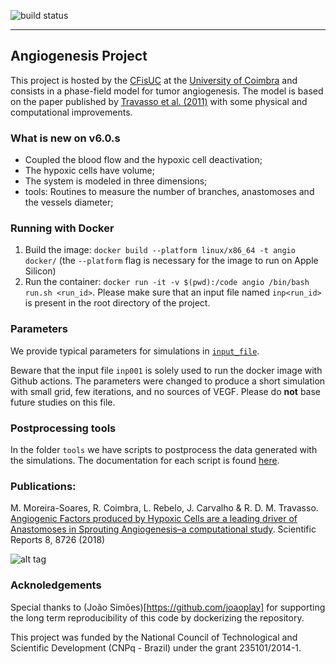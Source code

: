 ![build status](https://github.com/phydev/angio/actions/workflows/docker-image.yml/badge.svg)

----

## Angiogenesis Project

This project is hosted by the [CFisUC](http://cfisuc.fis.uc.pt/) at the [University of Coimbra](www.uc.pt) 
and consists in a phase-field model for tumor angiogenesis. The model is based on the paper published by
[Travasso et al. (2011)](http://journals.plos.org/plosone/article?id=10.1371/journal.pone.0019989) with some physical and computational improvements.

###  What is new on v6.0.s

- Coupled the blood flow and the hypoxic cell deactivation;
- The hypoxic cells have volume;
- The system is modeled in three dimensions;
- tools: Routines to measure the number of branches, anastomoses and the vessels diameter;

### Running with Docker

1. Build the image:
```docker build --platform linux/x86_64 -t angio docker/``` (the ```--platform``` flag is necessary for the image to run on Apple Silicon)
2. Run the container:
```docker run -it -v $(pwd):/code angio /bin/bash run.sh <run_id>```. Please make sure that an input file named ```inp<run_id>``` is present in the root directory of the project.

### Parameters

We provide typical parameters for simulations in [`input_file`](https://github.com/phydev/angio/blob/master/input_file). 

Beware that the input file `inp001` is solely used to run the docker image with Github actions. The parameters were changed to produce a short simulation with small grid, few iterations, and no sources of VEGF. Please do __not__ base future studies on this file. 

### Postprocessing tools

In the folder `tools` we have scripts to postprocess the data generated with the simulations. The documentation for each script is found [here](https://github.com/phydev/angio/blob/master/tools/about.md).

### Publications:

M. Moreira-Soares, R. Coimbra, L. Rebelo, J. Carvalho & R. D. M. Travasso. [Angiogenic Factors produced by Hypoxic Cells are a leading driver of Anastomoses in Sprouting Angiogenesis–a computational study](https://www.nature.com/articles/s41598-018-27034-8). Scientific Reports 8, 8726 (2018)


![alt tag](https://moreirasm.files.wordpress.com/2018/06/300ms.gif?w=364&h=335)

### Acknoledgements

Special thanks to (João Simões)[https://github.com/joaoplay] for supporting the long term reproducibility of this code by dockerizing the repository. 

This project was funded by the National Council of Technological and Scientific Development (CNPq - Brazil) under the grant 235101/2014-1. 
